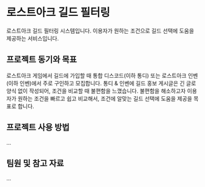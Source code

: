 # 로스트아크 길드 필터링

로스트아크 길드 필터링 시스템입니다.
이용자가 원하는 조건으로 길드 선택에 도움을 제공하는 서비스입니다.

## 프로젝트 동기와 목표

로스트아크 게임에서 길드에 가입할 때 통합 디스코드(이하 통디) 또는 로스트아크 인벤(이하 인벤)에서 주로 구인하고 모집합니다.
통디 & 인벤에 길드 홍보 게시글은 긴 글로 양식 없이 작성되어, 조건을 비교할 때 불편함을 느꼈습니다.
불편함을 해소하고자 이용자가 원하는 조건을 빠르고 쉽고 비교해서, 조건에 알맞는 길드 선택에 도움을 제공을 목표로 합니다.

## 프로젝트 사용 방법

...

## 팀원 및 참고 자료

...
